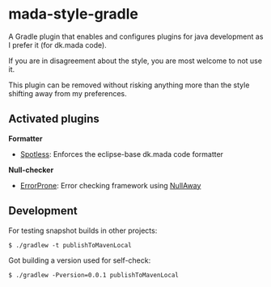 # mada-style-gradle

A Gradle plugin that enables and configures plugins for java development as I prefer it (for dk.mada code).

If you are in disagreement about the style, you are most welcome to not use it.

This plugin can be removed without risking anything more than the style shifting away from my preferences.

## Activated plugins

**Formatter**
* [Spotless](https://plugins.gradle.org/plugin/com.diffplug.spotless): Enforces the eclipse-base dk.mada code formatter

**Null-checker**
* [ErrorProne](https://plugins.gradle.org/plugin/net.ltgt.errorprone): Error checking framework using [NullAway](https://github.com/uber/NullAway)

## Development

For testing snapshot builds in other projects:

```console
$ ./gradlew -t publishToMavenLocal
```

Got building a version used for self-check:

```console
$ ./gradlew -Pversion=0.0.1 publishToMavenLocal
```
